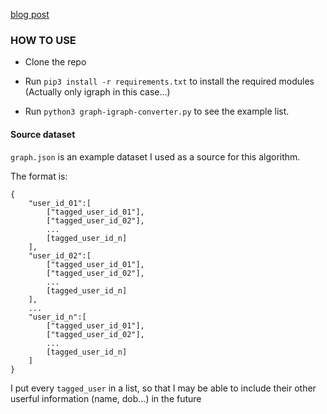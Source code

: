 [blog post](https://medium.com/@kiulam/pagerank-algorithm-on-humans-mention-network-a69e6923c1e2)
### HOW TO USE 
- Clone the repo 

- Run ```pip3 install -r requirements.txt``` to install the required modules (Actually only igraph in this case...)

- Run ```python3 graph-igraph-converter.py``` to see the example list.

#### Source dataset
`graph.json` is an example dataset I used as a source for this algorithm.

The format is:

```
{
    "user_id_01":[
        ["tagged_user_id_01"],
        ["tagged_user_id_02"],
        ...
        [tagged_user_id_n]
    ],
    "user_id_02":[
        ["tagged_user_id_01"],
        ["tagged_user_id_02"],
        ...
        [tagged_user_id_n]
    ],
    ...
    "user_id_n":[
        ["tagged_user_id_01"],
        ["tagged_user_id_02"],
        ...
        [tagged_user_id_n]
    ]
}
```

I put every `tagged_user` in a list, so that I may be able to include their other userful information (name, dob...) in the future
    
